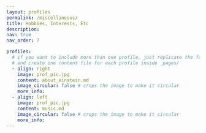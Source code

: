 ```yaml
---
layout: profiles
permalink: /miscellaneous/
title: Hobbies, Interests, Etc
description:
nav: true
nav_order: 7

profiles:
  # if you want to include more than one profile, just replicate the following block
  # and create one content file for each profile inside _pages/
  - align: right
    image: prof_pic.jpg
    content: about_einstein.md
    image_circular: false # crops the image to make it circular
    more_info: 
  - align: left
    image: prof_pic.jpg
    content: music.md
    image_circular: false # crops the image to make it circular
    more_info: 
---
```

